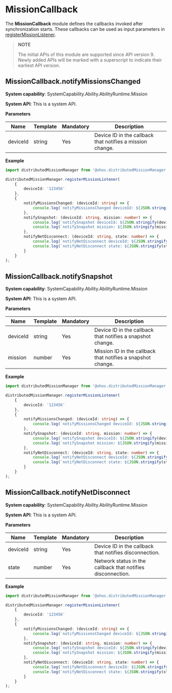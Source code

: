 # MissionCallback

The **MissionCallback** module defines the callbacks invoked after synchronization starts. These callbacks can be used as input parameters in [registerMissionListener](js-apis-distributedMissionManager.md#distributedmissionmanagerregistermissionlistener).

> **NOTE**
>
> The initial APIs of this module are supported since API version 9. Newly added APIs will be marked with a superscript to indicate their earliest API version.

## MissionCallback.notifyMissionsChanged

**System capability**: SystemCapability.Ability.AbilityRuntime.Mission

**System API**: This is a system API.

**Parameters**

| Name| Template| Mandatory| Description|
| -------- | -------- | -------- | -------- |
| deviceId |  string | Yes| Device ID in the callback that notifies a mission change.|

**Example**
```ts
import distributedMissionManager from '@ohos.distributedMissionManager';

distributedMissionManager.registerMissionListener(
    {
        deviceId: '123456'
    },
    {
        notifyMissionsChanged: (deviceId: string) => {
            console.log(`notifyMissionsChanged deviceId: ${JSON.stringify(deviceId)}`);
        },
        notifySnapshot: (deviceId: string, mission: number) => {
            console.log(`notifySnapshot deviceId: ${JSON.stringify(deviceId)}`);
            console.log(`notifySnapshot mission: ${JSON.stringify(mission)}`);
        },
        notifyNetDisconnect: (deviceId: string, state: number) => {
            console.log(`notifyNetDisconnect deviceId: ${JSON.stringify(deviceId)}`);
            console.log(`notifyNetDisconnect state: ${JSON.stringify(state)}`);
        }
    }
);
```

## MissionCallback.notifySnapshot

**System capability**: SystemCapability.Ability.AbilityRuntime.Mission

**System API**: This is a system API.

**Parameters**

| Name| Template| Mandatory| Description|
| -------- | -------- | -------- | -------- |
| deviceId |  string | Yes| Device ID in the callback that notifies a snapshot change.|
| mission |  number | Yes| Mission ID in the callback that notifies a snapshot change.|

**Example**
```ts
import distributedMissionManager from '@ohos.distributedMissionManager';

distributedMissionManager.registerMissionListener(
    {
        deviceId: '123456'
    },
    {
        notifyMissionsChanged: (deviceId: string) => {
            console.log(`notifyMissionsChanged deviceId: ${JSON.stringify(deviceId)}`);
        },
        notifySnapshot: (deviceId: string, mission: number) => {
            console.log(`notifySnapshot deviceId: ${JSON.stringify(deviceId)}`);
            console.log(`notifySnapshot mission: ${JSON.stringify(mission)}`);
        },
        notifyNetDisconnect: (deviceId: string, state: number) => {
            console.log(`notifyNetDisconnect deviceId: ${JSON.stringify(deviceId)}`);
            console.log(`notifyNetDisconnect state: ${JSON.stringify(state)}`);
        }
    }
);
```

## MissionCallback.notifyNetDisconnect

**System capability**: SystemCapability.Ability.AbilityRuntime.Mission

**System API**: This is a system API.

**Parameters**

| Name| Template| Mandatory| Description|
| -------- | -------- | -------- | -------- |
| deviceId |  string | Yes| Device ID in the callback that notifies disconnection.|
| state |  number | Yes| Network status in the callback that notifies disconnection.|

**Example**
```ts
import distributedMissionManager from '@ohos.distributedMissionManager';

distributedMissionManager.registerMissionListener(
    {
        deviceId: '123456'
    },
    {
        notifyMissionsChanged: (deviceId: string) => {
            console.log(`notifyMissionsChanged deviceId: ${JSON.stringify(deviceId)}`);
        },
        notifySnapshot: (deviceId: string, mission: number) => {
            console.log(`notifySnapshot deviceId: ${JSON.stringify(deviceId)}`);
            console.log(`notifySnapshot mission: ${JSON.stringify(mission)}`);
        },
        notifyNetDisconnect: (deviceId: string, state: number) => {
            console.log(`notifyNetDisconnect deviceId: ${JSON.stringify(deviceId)}`);
            console.log(`notifyNetDisconnect state: ${JSON.stringify(state)}`);
        }
    }
);
```
